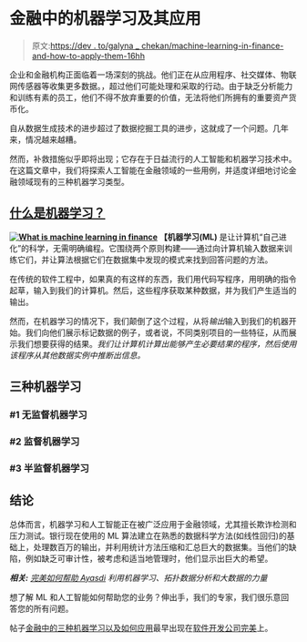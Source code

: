 # 金融中的机器学习及其应用

> 原文:[https://dev . to/galyna _ chekan/machine-learning-in-finance-and-how-to-apply-them-16hh](https://dev.to/galyna_chekan/machine-learning-in-finance-and-how-to-apply-them-16hh)

企业和金融机构正面临着一场深刻的挑战。他们正在从应用程序、社交媒体、物联网传感器等收集更多数据。，超过他们可能处理和采取的行动。由于缺乏分析能力和训练有素的员工，他们不得不放弃重要的价值，无法将他们所拥有的重要资产货币化。

自从数据生成技术的进步超过了数据挖掘工具的进步，这就成了一个问题。几年来，情况越来越糟。

然而，补救措施似乎即将出现；它存在于日益流行的人工智能和机器学习技术中。在这篇文章中，我们将探索人工智能在金融领域的一些用例，并适度详细地讨论金融领域现有的三种机器学习类型。

## [什么是机器学习？](https://perfectial.com/blog/machine-learning-in-finance-types/)

**[![What is machine learning in finance](../Images/298e4bb221b4ab31130bee291cfceadc.png)](https://res.cloudinary.com/practicaldev/image/fetch/s--nRUNe1wC--/c_limit%2Cf_auto%2Cfl_progressive%2Cq_auto%2Cw_880/https://perfectial.com/wp-content/uploads/2018/05/machine-learning-finance.jpg) 【机器学习(ML)** 是让计算机“自己进化”的科学，无需明确编程。它围绕两个原则构建——通过向计算机输入数据来训练它们，并让算法根据它们在数据集中发现的模式来找到回答问题的方法。

在传统的软件工程中，如果真的有这样的东西，我们用代码写程序，用明确的指令起草，输入到我们的计算机。然后，这些程序获取某种数据，并为我们产生适当的输出。

然而，在机器学习的情况下，我们颠倒了这个过程，从将*输出*输入到我们的机器开始。我们向他们展示标记数据的例子，或者说，不同类别项目的一些特征，从而展示我们想要获得的结果。*我们让计算机计算出能够产生必要结果的程序，然后使用该程序从其他数据实例中推断出信息。*

## 三种机器学习

### #1 无监督机器学习

### #2 监督机器学习

### #3 半监督机器学习

## 结论

总体而言，机器学习和人工智能正在被广泛应用于金融领域，尤其擅长欺诈检测和压力测试。银行现在使用的 ML 算法建立在熟悉的数据科学方法(如线性回归)的基础上，处理数百万的输出，并利用统计方法压缩和汇总巨大的数据集。当他们的缺陷，例如缺乏可审计性，被考虑和适当地管理时，他们显示出巨大的希望。

***相关:*** [*完美如何帮助 Ayasdi*](https://perfectial.com/cases/ayasdi/) *利用机器学习、拓扑数据分析和大数据的力量*

想了解 ML 和人工智能如何帮助您的业务？伸出手，我们的专家，我们很乐意回答您的所有问题。

帖子[金融中的三种机器学习以及如何应用](https://perfectial.com/blog/machine-learning-in-finance-types/)最早出现在[软件开发公司完美](https://perfectial.com)上。